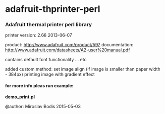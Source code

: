 # adafruit-thprinter-perl

<h3>Adafruit thermal printer perl library</h3>
printer version: 2.68 2013-06-07
 
product: http://www.adafruit.com/product/597
documentation: http://www.adafruit.com/datasheets/A2-user%20manual.pdf
 
 
contains default font functionality ... etc

added custom method:
	set image align  (if image is smaller than paper width - 384px)
	printing image with gradient effect


<h4>for more info pleas run example:</h4>
	<b>demo_print.pl</b>



@author: Miroslav Bodis 
2015-05-03
